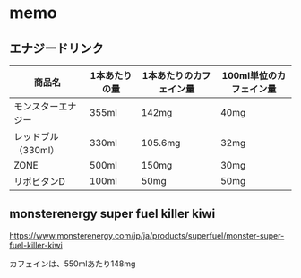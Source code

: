 # memo

## エナジードリンク

| 商品名            | 1本あたりの量 | 1本あたりのカフェイン量 | 100ml単位のカフェイン量 |
| ----             | ----       | ----              | ----                |
|  モンスターエナジー  | 355ml       | 142mg            |  40mg               |
|  レッドブル（330ml）  | 330ml       | 105.6mg           |  32mg               |
|  ZONE            | 500ml       | 150mg            |  30mg               |
|  リポビタンD        | 100ml       | 50mg             |  50mg               |

## monsterenergy super fuel killer kiwi

https://www.monsterenergy.com/jp/ja/products/superfuel/monster-super-fuel-killer-kiwi

カフェインは、550mlあたり148mg
